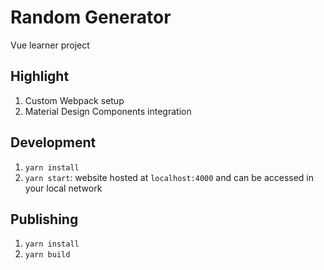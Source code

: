 # Random Generator

Vue learner project

## Highlight

1. Custom Webpack setup
2. Material Design Components integration

## Development

1. `yarn install`
2. `yarn start`: website hosted at `localhost:4000` and can be accessed in
   your local network

## Publishing

1. `yarn install`
2. `yarn build`
